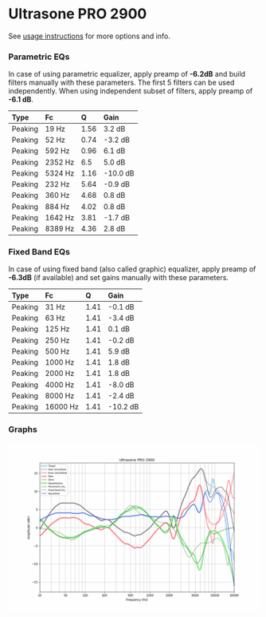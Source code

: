 # Ultrasone PRO 2900
See [usage instructions](https://github.com/jaakkopasanen/AutoEq#usage) for more options and info.

### Parametric EQs
In case of using parametric equalizer, apply preamp of **-6.2dB** and build filters manually
with these parameters. The first 5 filters can be used independently.
When using independent subset of filters, apply preamp of **-6.1 dB**.

| Type    | Fc      |    Q | Gain     |
|:--------|:--------|:-----|:---------|
| Peaking | 19 Hz   | 1.56 | 3.2 dB   |
| Peaking | 52 Hz   | 0.74 | -3.2 dB  |
| Peaking | 592 Hz  | 0.96 | 6.1 dB   |
| Peaking | 2352 Hz | 6.5  | 5.0 dB   |
| Peaking | 5324 Hz | 1.16 | -10.0 dB |
| Peaking | 232 Hz  | 5.64 | -0.9 dB  |
| Peaking | 360 Hz  | 4.68 | 0.8 dB   |
| Peaking | 884 Hz  | 4.02 | 0.8 dB   |
| Peaking | 1642 Hz | 3.81 | -1.7 dB  |
| Peaking | 8389 Hz | 4.36 | 2.8 dB   |

### Fixed Band EQs
In case of using fixed band (also called graphic) equalizer, apply preamp of **-6.3dB**
(if available) and set gains manually with these parameters.

| Type    | Fc       |    Q | Gain     |
|:--------|:---------|:-----|:---------|
| Peaking | 31 Hz    | 1.41 | -0.1 dB  |
| Peaking | 63 Hz    | 1.41 | -3.4 dB  |
| Peaking | 125 Hz   | 1.41 | 0.1 dB   |
| Peaking | 250 Hz   | 1.41 | -0.2 dB  |
| Peaking | 500 Hz   | 1.41 | 5.9 dB   |
| Peaking | 1000 Hz  | 1.41 | 1.8 dB   |
| Peaking | 2000 Hz  | 1.41 | 1.8 dB   |
| Peaking | 4000 Hz  | 1.41 | -8.0 dB  |
| Peaking | 8000 Hz  | 1.41 | -2.4 dB  |
| Peaking | 16000 Hz | 1.41 | -10.2 dB |

### Graphs
![](./Ultrasone%20PRO%202900.png)